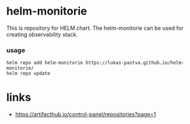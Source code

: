 # helm-monitorie

This is repository for HELM chart.
The helm-monitorie can be used for creating observability stack.

### usage

```
helm repo add helm-monitorie https://lukas-pastva.github.io/helm-monitorie/
helm repo update
```

# links

- https://artifacthub.io/control-panel/repositories?page=1